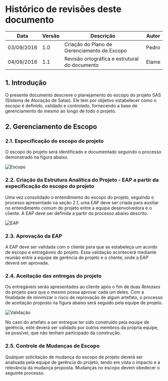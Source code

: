 # Histórico de revisões deste documento

|Data       |Versão|Descrição     |Autor  |
|-----------|------|--------------|-------|
| 03/09/2016| 1.0  | Criação do Plano de Gerenciamento de Escopo| Pedro|
| 04/09/2016| 1.1  | Revisão ortográfica e estrutural do documento| Elaine|

## 1. Introdução
O presente documento descreve o planejamento do escopo do projeto SAS (Sistema de Alocação de Salas). Ele tem por objetivo estabelecer como o escopo é definido, validado e controlado, fornecendo a base de gerenciamento do mesmo ao longo de todo o projeto.

## 2. Gerenciamento de Escopo
### 2.1. Especificação do escopo do projeto
O escopo do projeto será identificado e documentado seguindo o processo demonstrado na figura abaixo.

![Escopo](https://raw.githubusercontent.com/wiki/fga-gpp-mds/2016.2-SAS_FGA/img/definicao_escopo.png) 

### 2.2. Criação da Estrutura Analítica do Projeto - EAP a partir da especificação do escopo do projeto
Uma vez consolidado o entendimento do escopo do projeto, seguindo o processo apresentado na seção 2.1, uma EAP deve ser criada para auxiliar no entendimento comum do projeto entre a equipe desenvolvedora e o cliente.
A EAP deve ser definida a partir do processo abaixo descrito.

![EAP](https://raw.githubusercontent.com/wiki/fga-gpp-mds/2016.2-SAS_FGA/img/definicao_eap.png) 

### 2.3. Aprovação da EAP
A EAP deve ser validada com o cliente para que se estabeleça um acordo de escopo e entregáveis do projeto.
Essa validação acontecerá mediante reunião entre a equipe de gerência de projeto e o cliente, onde a EAP deverá ser aprovada.

### 2.4. Aceitação das entregas do projeto
Os entregáveis serão apresentados ao cliente após o fim de duas _Releases_ do projeto para que o mesmo possa aprovar cada um deles. Com a finalidade de minimizar o risco de reprovação de algum artefato, o processo de aceitação proposto na figura abaixo será seguido pela equipe de projeto.

![Validação](https://raw.githubusercontent.com/wiki/fga-gpp-mds/2016.2-SAS_FGA/img/validacao.png) 

No caso do artefato a ser entregue ter sido construído pela equipe de gerência, este deverá ser validado por outros membros da própria equipe, se possível, que não tenham participado da construção.

### 2.5. Controle de Mudanças de Escopo
Qualquer solicitação de mudança do escopo de projeto deverá ser analisada pela equipe de gerência do projeto, tendo em vista o impacto e a relevância da mudança proposta.
Mudanças no escopo devem obedecer o seguinte processo.